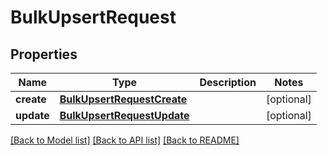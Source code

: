 # BulkUpsertRequest

## Properties
Name | Type | Description | Notes
------------ | ------------- | ------------- | -------------
**create** | [**BulkUpsertRequestCreate**](BulkUpsertRequestCreate.md) |  | [optional] 
**update** | [**BulkUpsertRequestUpdate**](BulkUpsertRequestUpdate.md) |  | [optional] 

[[Back to Model list]](../README.md#documentation-for-models) [[Back to API list]](../README.md#documentation-for-api-endpoints) [[Back to README]](../README.md)


